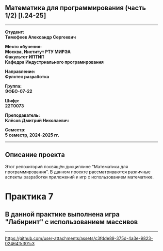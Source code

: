 ## Математика для программирования (часть 1/2) [I.24-25]
---

**Студент:**  
**Тимофеев Александр Сергеевич**  

**Место обучения:**  
**Москва, Институт РТУ МИРЭА**  
**Факультет ИПТИП**  
**Кафедра Индустриального програмирования**  

**Направление:**  
**Фулстек разработка**  

**Группа:**  
**ЭФБО-07-22**  

**Шифр:**  
**22Т0073**  

**Преподаватель:**  
**Клёсов Дмитрий Николаевич**  

**Семестр:**  
**5 семестр, 2024-2025 гг.**

---

## Описание проекта

Этот репозиторий посвящён дисциплине "Математика для программирования". В данном проекте рассматриваются различные аспекты разработки приложений и игр с использованием математике.


# Практика 7

## В данной практике выполнена игра "Лабиринт" с использованием массивов
__________



https://github.com/user-attachments/assets/c3fdde89-375d-4a3e-9823-02464f5301c3


